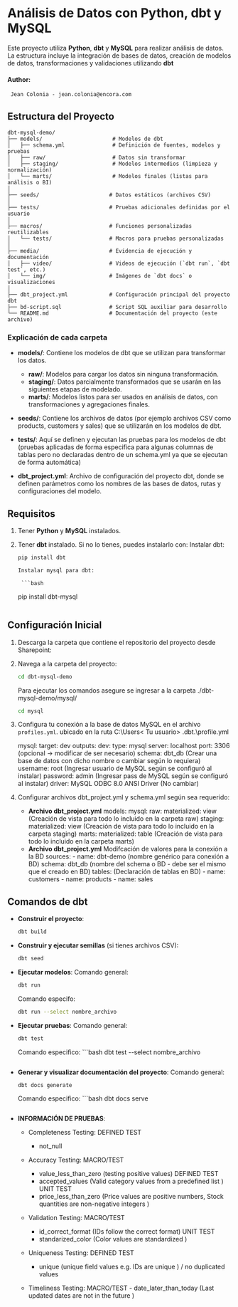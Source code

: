 # Análisis de Datos con Python, dbt y MySQL

Este proyecto utiliza **Python**, **dbt** y **MySQL** para realizar análisis de datos. La estructura incluye la integración de bases de datos, creación de modelos de datos, transformaciones y validaciones utilizando **dbt**

#### Author:
     Jean Colonia - jean.colonia@encora.com

## Estructura del Proyecto

```plaintext
dbt-mysql-demo/
├── models/                      # Modelos de dbt
│   ├── schema.yml               # Definición de fuentes, modelos y pruebas
│   ├── raw/                     # Datos sin transformar
│   ├── staging/                 # Modelos intermedios (limpieza y normalización)
│   └── marts/                   # Modelos finales (listas para análisis o BI)
│
├── seeds/                      # Datos estáticos (archivos CSV)
│
├── tests/                      # Pruebas adicionales definidas por el usuario
│
├── macros/                     # Funciones personalizadas reutilizables
│   └── tests/                  # Macros para pruebas personalizadas
│
├── media/                      # Evidencia de ejecución y documentación
│   ├── video/                  # Videos de ejecución (`dbt run`, `dbt test`, etc.)
│   └── img/                    # Imágenes de `dbt docs` o visualizaciones
│
├── dbt_project.yml             # Configuración principal del proyecto dbt
├── bd-script.sql               # Script SQL auxiliar para desarrollo
└── README.md                   # Documentación del proyecto (este archivo)

``` 

### Explicación de cada carpeta

- **models/**: Contiene los modelos de dbt que se utilizan para transformar los datos. 
  - **raw/**: Modelos para cargar los datos sin ninguna transformación.
  - **staging/**: Datos parcialmente transformados que se usarán en las siguientes etapas de modelado.
  - **marts/**: Modelos listos para ser usados en análisis de datos, con transformaciones y agregaciones finales.

- **seeds/**: Contiene los archivos de datos (por ejemplo archivos CSV como products, customers y sales) que se utilizarán en los modelos de dbt.

- **tests/**: Aquí se definen y ejecutan las pruebas para los modelos de dbt (pruebas aplicadas de forma especifica para algunas columnas de tablas pero no declaradas dentro de un schema.yml ya que se ejecutan de forma automática)

- **dbt_project.yml**: Archivo de configuración del proyecto dbt, donde se definen parámetros como los nombres de las bases de datos, rutas y  configuraciones del modelo.

## Requisitos

1. Tener **Python** y **MySQL** instalados.
2. Tener **dbt** instalado. Si no lo tienes, puedes instalarlo con:
    Instalar dbt:
    ```bash
    pip install dbt

    Instalar mysql para dbt:
    ```
        ```bash
    pip install dbt-mysql

    ```

## Configuración Inicial

1. Descarga la carpeta que contiene el repositorio del proyecto desde Sharepoint:

2. Navega a la carpeta del proyecto:
    ```bash
    cd dbt-mysql-demo
    ```
    Para ejecutar los comandos asegure se ingresar a la carpeta ./dbt-mysql-demo/mysql/
    ```bash
    cd mysql
    ```

3. Configura tu conexión a la base de datos MySQL en el archivo `profiles.yml`. ubicado en la ruta C:\Users\< Tu usuario> \.dbt.\profile.yml

    mysql:
   target: dev
   outputs:
     dev:
       type: mysql 
       server: localhost 
       port:  3306 (opcional -> modificar de ser necesario)
       schema: dbt_db (Crear una base de datos con dicho nombre o cambiar según lo requiera)
       username: root (Ingresar usuario de MySQL según se configuró al instalar)
       password: admin (Ingresar pass de MySQL según se configuró al instalar)
       driver: MySQL ODBC 8.0 ANSI Driver (No cambiar)

4. Configurar archivos dbt_project.yml y schema.yml según sea requerido:
   - **Archivo dbt_project.yml**
      models:
        mysql:
          raw:
            materialized: view (Creación de vista para todo lo incluido en la carpeta raw)
          staging: 
            materialized: view (Creación de vista para todo lo incluido en la carpeta staging)
          marts:
            materialized: table (Creación de vista para todo lo incluido en la carpeta marts)
    - **Archivo dbt_project.yml**
        Modifcación de valores para la conexión a la BD
         sources:
           - name: dbt-demo (nombre genérico para conexión a BD)
             schema: dbt_db (nombre del schema o BD - debe ser el mismo que el creado en BD)
             tables: (Declaración de tablas en BD)
               - name: customers
               - name: products
               - name: sales

## Comandos de dbt

- **Construir el proyecto**:
    ```bash
    dbt build
    ```

- **Construir y ejecutar semillas** (si tienes archivos CSV):
    ```bash
    dbt seed
    ``` 

- **Ejecutar modelos**:
   Comando general: 
    ```bash
    dbt run
    ```

   Comando especifo: 
     ```bash
    dbt run --select nombre_archivo
    ```

- **Ejecutar pruebas**:
    Comando general:
    ```bash
    dbt test
    ```

    Comando especifico:
        ```bash
    dbt test --select nombre_archivo
    ```
- **Generar y visualizar documentación del proyecto**:
    Comando general:
    ```bash
    dbt docs generate
    ```

    Comando especifico:
        ```bash
    dbt docs serve
    ```

- **INFORMACIÓN DE PRUEBAS**:
    * Completeness Testing:
      DEFINED TEST
      - not_null

    * Accuracy Testing:
      MACRO/TEST
      - value_less_than_zero (testing positive values)
      DEFINED TEST
      - accepted_values (Valid category values from a predefined list )
      UNIT TEST
      - price_less_than_zero (Price values are positive numbers, Stock quantities are non-negative integers )
    
    * Validation Testing:
      MACRO/TEST
      - id_correct_format (IDs follow the correct format)
      UNIT TEST
      - standarized_color (Color values are standardized )
    
    * Uniqueness Testing:
      DEFINED TEST
      - unique (unique field values e.g. IDs are unique ) / no duplicated values
    
    *  Timeliness Testing:
      MACRO/TEST
      - date_later_than_today (Last updated dates are not in the future )